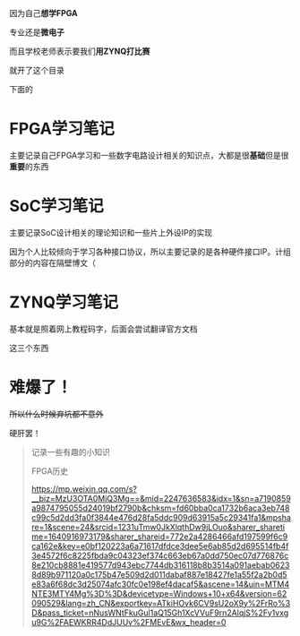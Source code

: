 因为自己**想学FPGA**

专业还是**微电子**

而且学校老师表示要我们**用ZYNQ打比赛**

就开了这个目录

下面的

# FPGA学习笔记

主要记录自己FPGA学习和一些数字电路设计相关的知识点，大都是很**基础**但是很**重要**的东西

# SoC学习笔记

主要记录SoC设计相关的理论知识和一些片上外设IP的实现

因为个人比较倾向于学习各种接口协议，所以主要记录的是各种硬件接口IP。计组部分的内容在隔壁博文（

# ZYNQ学习笔记

基本就是照着网上教程码字，后面会尝试翻译官方文档

这三个东西

# 难爆了！

~~所以什么时候弃坑都不意外~~

硬肝罢！

> 记录一些有趣的小知识
>
> FPGA历史
>
> https://mp.weixin.qq.com/s?__biz=MzU3OTA0MjQ3Mg==&mid=2247636583&idx=1&sn=a7190859a9874795055d24019bf2790b&chksm=fd60bba0ca1732b6aca3eb748c99c5d2dd3fa0f3844e476d28fa5ddc909d63915a5c29341fa1&mpshare=1&scene=24&srcid=1231uTmw0JkXlqthDw9jLOuo&sharer_sharetime=1640916973179&sharer_shareid=772e2a4286466afd197599f6c9ca162e&key=e0bf120223a6a71617dfdce3dee5e6ab85d2d695514fb4f3e4572f6c8225fbda9c04323ef374c663eb67a0dd750ec07d776876c8e210cb8881e419577d943ebc7744db316118b8b3514a091aebab06238d89b971120a0c175b47e509d2d011dabaf887e18427fe1a55f2a2b0d5e83a6f68dc3d25074afc30fc0e198ef4dacaf5&ascene=14&uin=MTM4NTE3MTY4Mg%3D%3D&devicetype=Windows+10+x64&version=62090529&lang=zh_CN&exportkey=ATkiHOvk6CV9sU2oX9y%2FrRo%3D&pass_ticket=nNusWNtFkuGul1aQ15Gh1XcVVuF9rn2AlqjS%2Fy1vxgu9G%2FAEWKRR4DdJUUv%2FMEvE&wx_header=0

